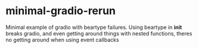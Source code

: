 # minimal-gradio-rerun

Minimal example of gradio with beartype failures. Using beartype in __init__ breaks gradio, and even getting around things with nested functions, theres no getting around when using event callbacks